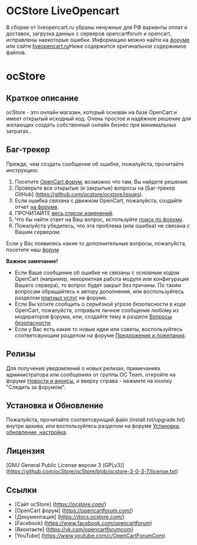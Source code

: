# OCStore LiveOpencart

В сборке от liveopencart.ru убраны ненужные для РФ варианты оплат и доставок, загрузка данных с серверов opencartforum и opencart, исправлены наекоторые ошибки. Информацию можно найти на [форуме](https://forum.liveopencart.ru/viewtopic.php?t=13) или сайте [liveopencart.ru](https://liveopencart.ru)Ниже содержится оригинальное содержимое файлов.

# ocStore

## Краткое описание

ocStore - это онлайн магазин, который основан на базе OpenCart и имеет открытый исходный код. Очень простое и надёжное решение для желающих создать собственный онлайн бизнес при минимальных затратах..

## Баг-трекер

Прежде, чем создать сообщение об ошибке, пожалуйста, прочитайте инструкцию:

 1. Посетите [OpenCart форум](https://opencartforum.com/), возможно что там, Вы найдете решение.
 2. Проверьте все открытые (и закрытые) вопросы на [Баг-трекер GitHub] (https://github.com/ocstore/ocstore/issues).
 3. Если ошибка связана с движком OpenCart, пожалуйста, создайте отчет [на форуме](https://opencartforum.com/forum/134-opencart-3x-otchyoty-ob-oshibkah/).
 4. ПРОЧИТАЙТЕ [весь список изменений](https://github.com/ocStore/ocStore/blob/ocstore-3-0-3-7/changelog.md).
 5. Что бы найти ответ на Ваш вопрос, используйте [поиск по форуму](https://opencartforum.com/search/).
 6. Пожалуйста убедитесь, что эта проблема (или ошибка) не связана с Вашим сервером.

Если у Вас появились какие то дополнительные вопросы, пожалуйста, посетите наш [форум](https://opencartforum.com/)

**Важное замечание!**
- Если Ваше сообщение об ошибке не связаны с основным кодом OpenCart (например, некоректная работа модуля или конфигурация Вашего сервера), то вопрос будет закрыт без причины. По таким вопросам обращайтесь к автору дополнения, или воспользуйтесь разделом [платных услуг](https://opencartforum.com/forum/22-услуги/) на форуме.
- Если Вы хотите сообщить о серьёзной угрозе безопасности в коде OpenCart, пожалуйста, отправьте личное сообщение любому из модераторов форума, или, создайте тему в разделе [Вопросы безопасности](https://opencartforum.com/forum/41-вопросы-безопасности/).
- Если у Вас есть какие то новые идеи или советы, воспользуйтесь соответсвующим разделом на форуме [Предложения и пожелания](https://opencartforum.com/forum/31-предложения-и-пожелания/).

## Релизы

Для получения уведомлений о новых релизах, примечаниях администратора или сообщениях от группы OC Team, откройте на форуме [Новости и анонсы](https://opencartforum.com/forum/3-новости-и-анонсы/), и вверху справа - нажмите на кнопку "Следить за форумом".

## Установка и Обновление

Пожалуйста, прочитайте соответсвующий файл (install.txt/upgrade.txt) внутри архива, или воспользуйтесь разделом на форуме [Установка, обновление, настройка](https://opencartforum.com/forum/6-установка-обновление-настройка/).

## Лицензия

[GNU General Public License версии 3 (GPLv3)] (https://github.com/ocStore/ocStore/blob/ocstore-3-0-3-7/license.txt)

## Ссылки

- [Сайт ocStore] (https://ocstore.com/)
- [OpenCart форум] (https://opencartforum.com/)
- [Документация] (https://docs.ocstore.com/)
- [Facebook] (https://www.facebook.com/opencartforum)
- [Вконтакте] (https://vk.com/opencartforumcom)
- [YouTube] (https://www.youtube.com/c/OpenCartForumCom)